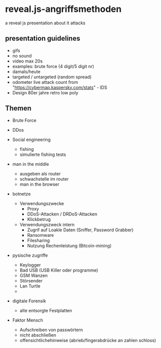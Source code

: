 # reveal.js-angriffsmethoden
a reveal js presentation about it attacks

## presentation guidelines
- gifs
- no sound
- video max 20s
- examples: brute force (4 digit/5 digit nr)
- damals/heute
- targeted / untargeted (random spread)
- odometer live attack count from "https://cybermap.kaspersky.com/stats" - IDS
- Design 80er jahre retro low poly

## Themen
- Brute Force
- DDos
- Social engineering
  - fishing 
  - simulierte fishing tests
- man in the middle
  - ausgeben als router
  - schwachstelle im router
  - man in the browser
- botnetze
  - Verwendungszwecke
    - Proxy
    - DDoS-Attacken / DRDoS-Attacken
    - Klickbetrug
  - Verwendungszweck intern
    - Zugrif auf Loakle Daten (Sniffer, Password Grabber)
    - Ransomware
    - Filesharing
    - Nutzung Rechenleistung (Bitcoin-mining)
- pysische zugriffe
  - Keylogger
  - Bad USB (USB Killer oder programme)
  - GSM Wanzen
  - Störsender
  - Lan Turtle
  - 

- digitale Forensik
  - alte entsorgte Festplatten

- Faktor Mensch
  - Aufschreiben von passwörtern
  - nicht abschließen
  - offensichtlichehinweise (abrieb/fingerabdrücke an zahlen schloss)
